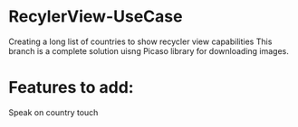 # RecylerView-UseCase
Creating a long list of countries to show recycler view capabilities
This branch is a complete solution uisng Picaso library for downloading images.

# Features to add:
Speak on country touch

